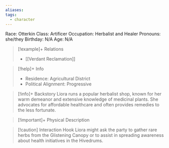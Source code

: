```yaml
---
aliases: 
tags:
  - character
---
```

Race: Otterkin
Class: Artificer
Occupation: Herbalist and Healer
Pronouns: she/they
Birthday: N/A
Age: N/A

>[!example]+ Relations
> - [[Verdant Reclamation]]

>[!help]+ Info
> - Residence: Agricultural District
> - Political Alignment: Progressive
>

>[!info]+ Backstory
>Liora runs a popular herbalist shop, known for her warm demeanor and extensive knowledge of medicinal plants. She advocates for affordable healthcare and often provides remedies to the less fortunate.

>[!important]+ Physical Description

>[!caution] Interaction Hook
>Liora might ask the party to gather rare herbs from the Glistening Canopy or to assist in spreading awareness about health initiatives in the Hivedrums.